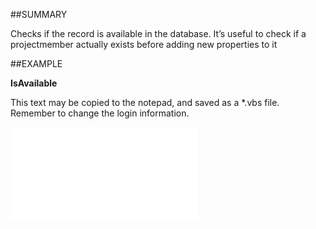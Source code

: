 

##SUMMARY

Checks if the record is available in the database. It’s useful to check if a projectmember actually exists before adding new properties to it


##EXAMPLE

**IsAvailable**

This text may be copied to the notepad, and saved as a *.vbs file. Remember to change the login information.

![](../../Examples/vbs/SOProjectMember.IsAvailable.vbs.txt)





